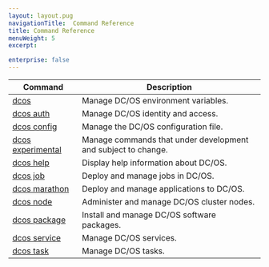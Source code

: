 ```yaml
---
layout: layout.pug
navigationTitle:  Command Reference
title: Command Reference
menuWeight: 5
excerpt:

enterprise: false
---
```


<!-- This source repo for this topic is https://github.com/dcos/dcos-docs -->



| Command | Description |
|---------|-------------|
| [dcos](/1.9/cli/command-reference/dcos-auth/)   | Manage DC/OS environment variables. |
| [dcos auth](/1.9/cli/command-reference/dcos-auth/)   |  Manage DC/OS identity and access. |
| [dcos config](/1.9/cli/command-reference/dcos-config/) |  Manage the DC/OS configuration file. |
| [dcos experimental](/1.9/cli/command-reference/dcos-experimental/) | Manage commands that under development and subject to change. |
| [dcos help](/1.9/cli/command-reference/dcos-help/)    | Display help information about DC/OS.  |
| [dcos job](/1.9/cli/command-reference/dcos-job/)    | Deploy and manage jobs in DC/OS.  |
| [dcos marathon](/1.9/cli/command-reference/dcos-marathon/)  |  Deploy and manage applications to DC/OS.  |
| [dcos node](/1.9/cli/command-reference/dcos-node/)   |  Administer and manage DC/OS cluster nodes.  |
| [dcos package](/1.9/cli/command-reference/dcos-package/) | Install and manage DC/OS software packages. |
| [dcos service](/1.9/cli/command-reference/dcos-service/)  |  Manage DC/OS services.  |
| [dcos task](/1.9/cli/command-reference/dcos-task/)  |  Manage DC/OS tasks.  |



